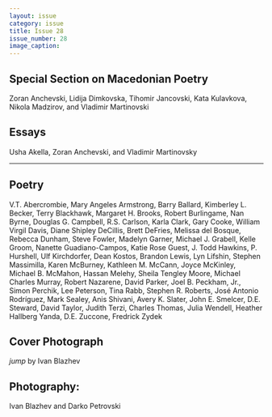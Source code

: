 ```yaml
---
layout: issue
category: issue
title: Issue 28
issue_number: 28
image_caption: 
---
```


## Special Section on Macedonian Poetry

Zoran Anchevski, Lidija Dimkovska, Tihomir Jancovski, Kata Kulavkova, Nikola Madzirov, and Vladimir Martinovski  

## Essays

Usha Akella, Zoran Anchevski, and Vladimir Martinovsky  

---

## Poetry

V.T. Abercrombie, Mary Angeles Armstrong, Barry Ballard, Kimberley L. Becker, Terry Blackhawk, Margaret H. Brooks, Robert Burlingame, Nan Byrne, Douglas G. Campbell, R.S. Carlson, Karla Clark, Gary Cooke, William Virgil Davis, Diane Shipley DeCillis, Brett DeFries, Melissa del Bosque, Rebecca Dunham, Steve Fowler, Madelyn Garner, Michael J. Grabell, Kelle Groom, Nanette Guadiano-Campos, Katie Rose Guest, J. Todd Hawkins, P. Hurshell, Ulf Kirchdorfer, Dean Kostos, Brandon Lewis, Lyn Lifshin, Stephen Massimilla, Karen McBurney, Kathleen M. McCann, Joyce McKinley, Michael B. McMahon, Hassan Melehy, Sheila Tengley Moore, Michael Charles Murray, Robert Nazarene, David Parker, Joel B. Peckham, Jr., Simon Perchik, Lee Peterson, Tina Rabb, Stephen R. Roberts, José Antonio Rodríguez, Mark Sealey, Anis Shivani, Avery K. Slater, John E. Smelcer, D.E. Steward, David Taylor, Judith Terzi, Charles Thomas, Julia Wendell, Heather Hallberg Yanda, D.E. Zuccone, Fredrick Zydek  

## Cover Photograph

*jump* by Ivan Blazhev

## Photography:

Ivan Blazhev and Darko Petrovski  

